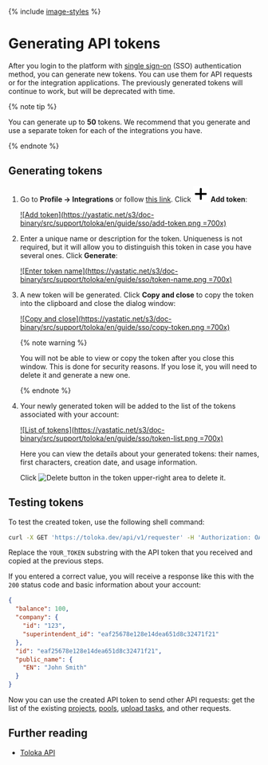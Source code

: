 {% include [image-styles](../../../_includes/image-styles.md) %}

# Generating API tokens

After you login to the platform with [single sign-on](./microsoft-authentication.md) (SSO) authentication method, you can generate new tokens. You can use them for API requests or for the integration applications. The previously generated tokens will continue to work, but will be deprecated with time.

{% note tip %}

You can generate up to **50** tokens. We recommend that you generate and use a separate token for each of the integrations you have.

{% endnote %}

## Generating tokens

1. Go to **Profile → Integrations** or follow [this link](https://platform.toloka.ai/requester/profile/integration). Click **![Plus sign](../_images/plus-sign.svg) Add token**:

    [![Add token](https://yastatic.net/s3/doc-binary/src/support/toloka/en/guide/sso/add-token.png =700x)](https://yastatic.net/s3/doc-binary/src/support/toloka/en/guide/sso/add-token.png)

1. Enter a unique name or description for the token. Uniqueness is not required, but it will allow you to distinguish this token in case you have several ones. Click **Generate**:

    [![Enter token name](https://yastatic.net/s3/doc-binary/src/support/toloka/en/guide/sso/token-name.png =700x)](https://yastatic.net/s3/doc-binary/src/support/toloka/en/guide/sso/token-name.png)

1. A new token will be generated. Click **Copy and close** to copy the token into the clipboard and close the dialog window:

    [![Copy and close](https://yastatic.net/s3/doc-binary/src/support/toloka/en/guide/sso/copy-token.png =700x)](https://yastatic.net/s3/doc-binary/src/support/toloka/en/guide/sso/copy-token.png)

    {% note warning %}

    You will not be able to view or copy the token after you close this window. This is done for security reasons. If you lose it, you will need to delete it and generate a new one.

    {% endnote %}

1. Your newly generated token will be added to the list of the tokens associated with your account:

    [![List of tokens](https://yastatic.net/s3/doc-binary/src/support/toloka/en/guide/sso/token-list.png =700x)](https://yastatic.net/s3/doc-binary/src/support/toloka/en/guide/sso/token-list.png)

    Here you can view the details about your generated tokens: their names, first characters, creation date, and usage information.

    Click ![Delete button](https://yastatic.net/s3/doc-binary/src/support/toloka/en/guide/delete-token.svg) in the token upper-right area to delete it.

## Testing tokens

To test the created token, use the following shell command:

```bash
curl -X GET 'https://toloka.dev/api/v1/requester' -H 'Authorization: OAuth YOUR_TOKEN'
```

Replace the `YOUR_TOKEN` substring with the API token that you received and copied at the previous steps.

If you entered a correct value, you will receive a response like this with the `200` status code and basic information about your account:

```json
{
  "balance": 100,
  "company": {
    "id": "123",
    "superintendent_id": "eaf25678e128e14dea651d8c32471f21"
  },
  "id": "eaf25678e128e14dea651d8c32471f21",
  "public_name": {
    "EN": "John Smith"
  }
}
```

Now you can use the created API token to send other API requests: get the list of the existing [projects](../../api/concepts/get-prj-list.md), [pools](../../api/concepts/get-pool-list.md), [upload tasks](../../api/concepts/upload-tasks.md), and other requests.

## Further reading

- [Toloka API](../../api/index.md)